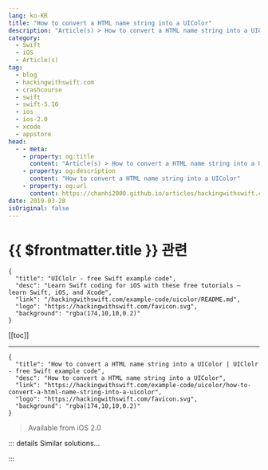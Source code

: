 ```yaml
---
lang: ko-KR
title: "How to convert a HTML name string into a UIColor"
description: "Article(s) > How to convert a HTML name string into a UIColor"
category:
  - Swift
  - iOS
  - Article(s)
tag: 
  - blog
  - hackingwithswift.com
  - crashcourse
  - swift
  - swift-5.10
  - ios
  - ios-2.0
  - xcode
  - appstore
head:
  - - meta:
    - property: og:title
      content: "Article(s) > How to convert a HTML name string into a UIColor"
    - property: og:description
      content: "How to convert a HTML name string into a UIColor"
    - property: og:url
      content: https://chanhi2000.github.io/articles/hackingwithswift.com/example-code/uicolor/how-to-convert-a-html-name-string-into-a-uicolor.html
date: 2019-03-28
isOriginal: false
---
```


# {{ $frontmatter.title }} 관련

```component VPCard
{
  "title": "UIClolr - free Swift example code",
  "desc": "Learn Swift coding for iOS with these free tutorials – learn Swift, iOS, and Xcode",
  "link": "/hackingwithswift.com/example-code/uicolor/README.md",
  "logo": "https://hackingwithswift.com/favicon.svg",
  "background": "rgba(174,10,10,0.2)"
}
```

[[toc]]

---

```component VPCard
{
  "title": "How to convert a HTML name string into a UIColor | UIClolr - free Swift example code",
  "desc": "How to convert a HTML name string into a UIColor",
  "link": "https://hackingwithswift.com/example-code/uicolor/how-to-convert-a-html-name-string-into-a-uicolor",
  "logo": "https://hackingwithswift.com/favicon.svg",
  "background": "rgba(174,10,10,0.2)"
}
```

> Available from iOS 2.0

<!-- TODO: 작성 -->

<!-- 
HTML color names let you use familiar titles like "steel blue" and "mint cream" rather than hex values, but sadly these standardized names aren't available in iOS – or at least not by default. Fortunately, it's easy to add an extension to `UIColor` that maps these names to hexadecimal color values, then add another extension to convert hex colors to `UIColors`. Here's the code:

```swift
extension UIColor {
    public convenience init?(hexString: String) {
        let r, g, b, a: CGFloat

        if hexString.hasPrefix("#") {
            let start = hexString.index(hexString.startIndex, offsetBy: 1)
            let hexColor = hexString.substring(from: start)

            if hexColor.count == 8 {
                let scanner = Scanner(string: hexColor)
                var hexNumber: UInt64 = 0

                if scanner.scanHexInt64(&hexNumber) {
                    r = CGFloat((hexNumber & 0xff000000) >> 24) / 255
                    g = CGFloat((hexNumber & 0x00ff0000) >> 16) / 255
                    b = CGFloat((hexNumber & 0x0000ff00) >> 8) / 255
                    a = CGFloat(hexNumber & 0x000000ff) / 255

                    self.init(red: r, green: g, blue: b, alpha: a)
                    return
                }
            }
        }

        return nil
    }

    public convenience init?(name: String) {
        let allColors = [
            "aliceblue": "#F0F8FFFF",
            "antiquewhite": "#FAEBD7FF",
            "aqua": "#00FFFFFF",
            "aquamarine": "#7FFFD4FF",
            "azure": "#F0FFFFFF",
            "beige": "#F5F5DCFF",
            "bisque": "#FFE4C4FF",
            "black": "#000000FF",
            "blanchedalmond": "#FFEBCDFF",
            "blue": "#0000FFFF",
            "blueviolet": "#8A2BE2FF",
            "brown": "#A52A2AFF",
            "burlywood": "#DEB887FF",
            "cadetblue": "#5F9EA0FF",
            "chartreuse": "#7FFF00FF",
            "chocolate": "#D2691EFF",
            "coral": "#FF7F50FF",
            "cornflowerblue": "#6495EDFF",
            "cornsilk": "#FFF8DCFF",
            "crimson": "#DC143CFF",
            "cyan": "#00FFFFFF",
            "darkblue": "#00008BFF",
            "darkcyan": "#008B8BFF",
            "darkgoldenrod": "#B8860BFF",
            "darkgray": "#A9A9A9FF",
            "darkgrey": "#A9A9A9FF",
            "darkgreen": "#006400FF",
            "darkkhaki": "#BDB76BFF",
            "darkmagenta": "#8B008BFF",
            "darkolivegreen": "#556B2FFF",
            "darkorange": "#FF8C00FF",
            "darkorchid": "#9932CCFF",
            "darkred": "#8B0000FF",
            "darksalmon": "#E9967AFF",
            "darkseagreen": "#8FBC8FFF",
            "darkslateblue": "#483D8BFF",
            "darkslategray": "#2F4F4FFF",
            "darkslategrey": "#2F4F4FFF",
            "darkturquoise": "#00CED1FF",
            "darkviolet": "#9400D3FF",
            "deeppink": "#FF1493FF",
            "deepskyblue": "#00BFFFFF",
            "dimgray": "#696969FF",
            "dimgrey": "#696969FF",
            "dodgerblue": "#1E90FFFF",
            "firebrick": "#B22222FF",
            "floralwhite": "#FFFAF0FF",
            "forestgreen": "#228B22FF",
            "fuchsia": "#FF00FFFF",
            "gainsboro": "#DCDCDCFF",
            "ghostwhite": "#F8F8FFFF",
            "gold": "#FFD700FF",
            "goldenrod": "#DAA520FF",
            "gray": "#808080FF",
            "grey": "#808080FF",
            "green": "#008000FF",
            "greenyellow": "#ADFF2FFF",
            "honeydew": "#F0FFF0FF",
            "hotpink": "#FF69B4FF",
            "indianred": "#CD5C5CFF",
            "indigo": "#4B0082FF",
            "ivory": "#FFFFF0FF",
            "khaki": "#F0E68CFF",
            "lavender": "#E6E6FAFF",
            "lavenderblush": "#FFF0F5FF",
            "lawngreen": "#7CFC00FF",
            "lemonchiffon": "#FFFACDFF",
            "lightblue": "#ADD8E6FF",
            "lightcoral": "#F08080FF",
            "lightcyan": "#E0FFFFFF",
            "lightgoldenrodyellow": "#FAFAD2FF",
            "lightgray": "#D3D3D3FF",
            "lightgrey": "#D3D3D3FF",
            "lightgreen": "#90EE90FF",
            "lightpink": "#FFB6C1FF",
            "lightsalmon": "#FFA07AFF",
            "lightseagreen": "#20B2AAFF",
            "lightskyblue": "#87CEFAFF",
            "lightslategray": "#778899FF",
            "lightslategrey": "#778899FF",
            "lightsteelblue": "#B0C4DEFF",
            "lightyellow": "#FFFFE0FF",
            "lime": "#00FF00FF",
            "limegreen": "#32CD32FF",
            "linen": "#FAF0E6FF",
            "magenta": "#FF00FFFF",
            "maroon": "#800000FF",
            "mediumaquamarine": "#66CDAAFF",
            "mediumblue": "#0000CDFF",
            "mediumorchid": "#BA55D3FF",
            "mediumpurple": "#9370D8FF",
            "mediumseagreen": "#3CB371FF",
            "mediumslateblue": "#7B68EEFF",
            "mediumspringgreen": "#00FA9AFF",
            "mediumturquoise": "#48D1CCFF",
            "mediumvioletred": "#C71585FF",
            "midnightblue": "#191970FF",
            "mintcream": "#F5FFFAFF",
            "mistyrose": "#FFE4E1FF",
            "moccasin": "#FFE4B5FF",
            "navajowhite": "#FFDEADFF",
            "navy": "#000080FF",
            "oldlace": "#FDF5E6FF",
            "olive": "#808000FF",
            "olivedrab": "#6B8E23FF",
            "orange": "#FFA500FF",
            "orangered": "#FF4500FF",
            "orchid": "#DA70D6FF",
            "palegoldenrod": "#EEE8AAFF",
            "palegreen": "#98FB98FF",
            "paleturquoise": "#AFEEEEFF",
            "palevioletred": "#D87093FF",
            "papayawhip": "#FFEFD5FF",
            "peachpuff": "#FFDAB9FF",
            "peru": "#CD853FFF",
            "pink": "#FFC0CBFF",
            "plum": "#DDA0DDFF",
            "powderblue": "#B0E0E6FF",
            "purple": "#800080FF",
            "rebeccapurple": "#663399FF",
            "red": "#FF0000FF",
            "rosybrown": "#BC8F8FFF",
            "royalblue": "#4169E1FF",
            "saddlebrown": "#8B4513FF",
            "salmon": "#FA8072FF",
            "sandybrown": "#F4A460FF",
            "seagreen": "#2E8B57FF",
            "seashell": "#FFF5EEFF",
            "sienna": "#A0522DFF",
            "silver": "#C0C0C0FF",
            "skyblue": "#87CEEBFF",
            "slateblue": "#6A5ACDFF",
            "slategray": "#708090FF",
            "slategrey": "#708090FF",
            "snow": "#FFFAFAFF",
            "springgreen": "#00FF7FFF",
            "steelblue": "#4682B4FF",
            "tan": "#D2B48CFF",
            "teal": "#008080FF",
            "thistle": "#D8BFD8FF",
            "tomato": "#FF6347FF",
            "turquoise": "#40E0D0FF",
            "violet": "#EE82EEFF",
            "wheat": "#F5DEB3FF",
            "white": "#FFFFFFFF",
            "whitesmoke": "#F5F5F5FF",
            "yellow": "#FFFF00FF",
            "yellowgreen": "#9ACD32FF"
        ]

        let cleanedName = name.replacingOccurrences(of: " ", with: "").lowercased()

        if let hexString = allColors[cleanedName] {
            self.init(hexString: hexString)
        } else {
            return nil
        }
    }
}
```

With that done, here's how you create a color:

```swift
let steelBlue = UIColor(name: "steel blue")
```

-->

::: details Similar solutions…

<!--
/example-code/uikit/how-to-load-a-html-string-into-a-wkwebview-or-uiwebview-loadhtmlstring">How to load a HTML string into a WKWebView or UIWebView: loadHTMLString() 
/example-code/system/how-to-convert-html-to-an-nsattributedstring">How to convert HTML to an NSAttributedString 
/example-code/uicolor/how-to-convert-a-hex-color-to-a-uicolor">How to convert a hex color to a UIColor 
/example-code/uicolor/how-to-read-the-red-green-blue-and-alpha-color-components-from-a-uicolor">How to read the red, green, blue, and alpha color components from a UIColor 
/example-code/uicolor/how-to-use-an-image-for-your-background-color-with-uicolorpatternimage">How to use an image for your background color with UIColor(patternImage:)</a>
-->

:::

